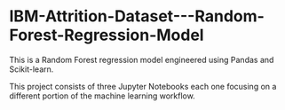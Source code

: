 # IBM-Attrition-Dataset---Random-Forest-Regression-Model

This is a Random Forest regression model engineered using Pandas and Scikit-learn. 

This project consists of three Jupyter Notebooks each one focusing on a different portion of the machine learning workflow.




